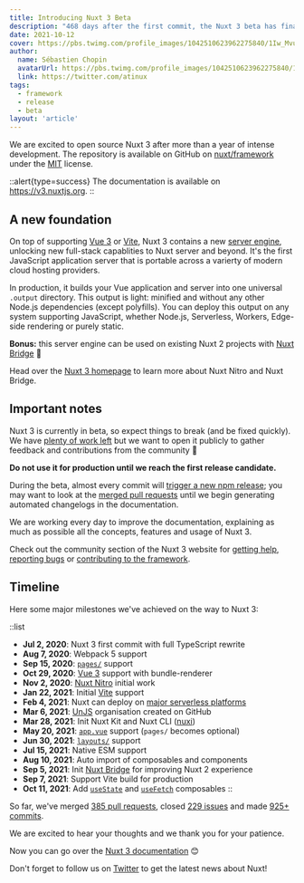 ```yaml
---
title: Introducing Nuxt 3 Beta
description: "468 days after the first commit, the Nuxt 3 beta has finally arrived. Discover what's inside and what to expect from it. Yes, it includes Vue 3 and Vite ⚡️468 days after the first commit, the Nuxt 3 beta has finally arrived. Discover what's inside and what to expect from it. Yes, it includes Vue 3 and Vite ⚡️468 days after the first commit, the Nuxt 3 beta has finally arrived. Discover what's inside and what to expect from it. Yes, it includes Vue 3 and Vite ⚡️468 days after the first commit, the Nuxt 3 beta has finally arrived. Discover what's inside and what to expect from it. Yes, it includes Vue 3 and Vite ⚡️468 days after the first commit, the Nuxt 3 beta has finally arrived. Discover what's inside and what to expect from it. Yes, it includes Vue 3 and Vite ⚡️"
date: 2021-10-12
cover: https://pbs.twimg.com/profile_images/1042510623962275840/1Iw_Mvud_400x400.jpg
author:
  name: Sébastien Chopin
  avatarUrl: https://pbs.twimg.com/profile_images/1042510623962275840/1Iw_Mvud_400x400.jpg
  link: https://twitter.com/atinux
tags:
  - framework
  - release
  - beta
layout: 'article'
---
```


We are excited to open source Nuxt 3 after more than a year of intense development. The repository is available on GitHub on [nuxt/framework](https://github.com/nuxt/framework) under the [MIT](https://github.com/nuxt/nuxt.js/blob/dev/LICENSE) license.

::alert{type=success}
The documentation is available on https://v3.nuxtjs.org.
::

## A new foundation

On top of supporting [Vue 3](https://v3.vuejs.org) or [Vite](https://vitejs.dev), Nuxt 3 contains a new [server engine](https://v3.nuxtjs.org/concepts/server-engine), unlocking new full-stack capablities to Nuxt server and beyond. It's the first JavaScript application server that is portable across a varierty of modern cloud hosting providers.

In production, it builds your Vue application and server into one universal `.output` directory. This output is light: minified and without any other Node.js dependencies (except polyfills). You can deploy this output on any system supporting JavaScript, whether Node.js, Serverless, Workers, Edge-side rendering or purely static.

**Bonus:** this server engine can be used on existing Nuxt 2 projects with [Nuxt Bridge](https://v3.nuxtjs.org/getting-started/bridge) 🚀

Head over the [Nuxt 3 homepage](https://v3.nuxtjs.org) to learn more about Nuxt Nitro and Nuxt Bridge.

## Important notes

Nuxt 3 is currently in beta, so expect things to break (and be fixed quickly). We have [plenty of work left](https://github.com/nuxt/framework/issues) but we want to open it publicly to gather feedback and contributions from the community 💚

**Do not use it for production until we reach the first release candidate.**

During the beta, almost every commit will [trigger a new npm release](https://github.com/nuxt/framework/blob/main/.github/workflows/ci.yml#L111-L119); you may want to look at the [merged pull requests](https://github.com/nuxt/framework/pulls?q=is%3Apr+is%3Amerged) until we begin generating automated changelogs in the documentation.

We are working every day to improve the documentation, explaining as much as possible all the concepts, features and usage of Nuxt 3.

Check out the community section of the Nuxt 3 website for [getting help](https://v3.nuxtjs.org/community/getting-help), [reporting bugs](https://v3.nuxtjs.org/community/reporting-bugs) or [contributing to the framework](https://v3.nuxtjs.org/community/contribution).

## Timeline

Here some major milestones we've achieved on the way to Nuxt 3:

::list

- **Jul 2, 2020**: Nuxt 3 first commit with full TypeScript rewrite
- **Aug 7, 2020**: Webpack 5 support
- **Sep 15, 2020**: [`pages/`](https://v3.nuxtjs.org/docs/directory-structure/pages) support
- **Oct 29, 2020**: [Vue 3](https://v3.vuejs.org) support with bundle-renderer
- **Nov 2, 2020**: [Nuxt Nitro](https://v3.nuxtjs.org/concepts/server-engine) initial work
- **Jan 22, 2021**: Initial [Vite](https://vitejs.dev) support
- **Feb 4, 2021**: Nuxt can deploy on [major serverless platforms](https://v3.nuxtjs.org/docs/deployment)
- **Mar 6, 2021**: [UnJS](https://github.com/unjs) organisation created on GitHub
- **Mar 28, 2021**: Init Nuxt Kit and Nuxt CLI ([nuxi](https://v3.nuxtjs.org/getting-started/commands))
- **May 20, 2021**: [`app.vue`](https://v3.nuxtjs.org/docs/directory-structure/app) support (`pages/` becomes optional)
- **Jun 30, 2021**: [`layouts/`](https://v3.nuxtjs.org/docs/directory-structure/layouts) support
- **Jul 15, 2021**: Native ESM support
- **Aug 10, 2021**: Auto import of composables and components
- **Sep 5, 2021**: Init [Nuxt Bridge](https://v3.nuxtjs.org/getting-started/bridge) for improving Nuxt 2 experience
- **Sep 7, 2021**: Support Vite build for production
- **Oct 11, 2021**: Add [`useState`](https://v3.nuxtjs.org/docs/usage/state) and [`useFetch`](https://v3.nuxtjs.org/docs/usage/data-fetching#usefetch) composables
  ::

So far, we've merged [385 pull requests](https://github.com/nuxt/framework/pulls?q=is%3Apr+is%3Amerged), closed [229 issues](https://github.com/nuxt/framework/issues?q=is%3Aissue+is%3Aclosed) and made [925+ commits](https://github.com/nuxt/framework/commits/main).

We are excited to hear your thoughts and we thank you for your patience.

Now you can go over the [Nuxt 3 documentation](https://v3.nuxtjs.org) 😊

Don't forget to follow us on [Twitter](https://twitter.com/nuxt_js) to get the latest news about Nuxt!
